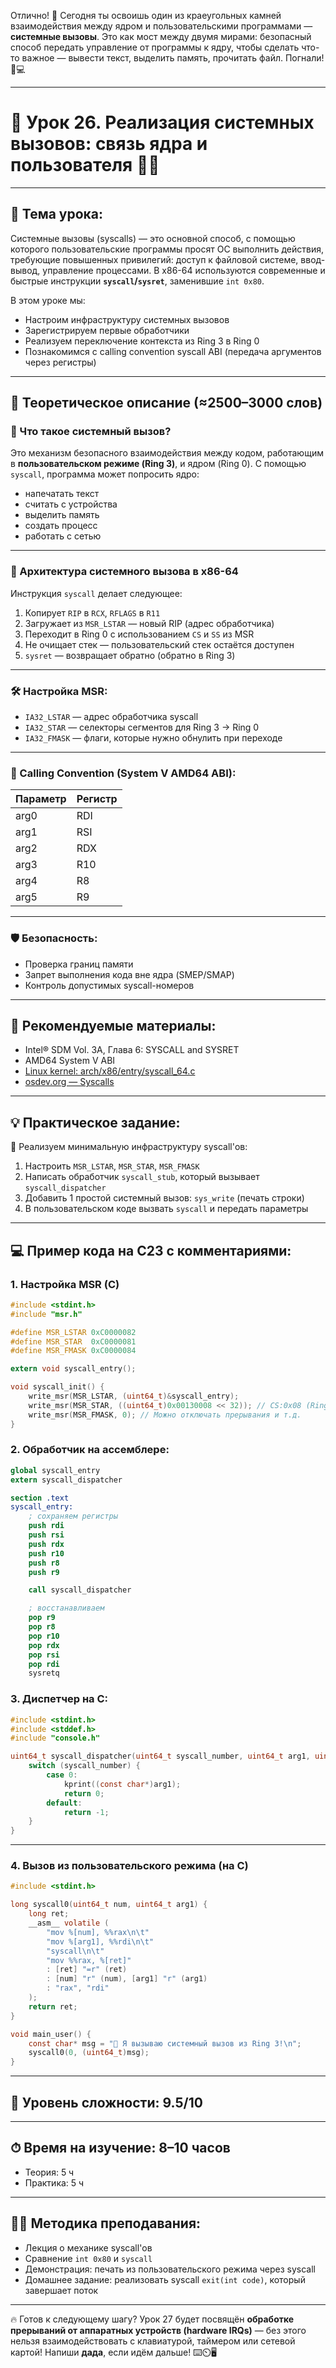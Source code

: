 Отлично! 🧠 Сегодня ты освоишь один из краеугольных камней взаимодействия между ядром и пользовательскими программами — **системные вызовы**. Это как мост между двумя мирами: безопасный способ передать управление от программы к ядру, чтобы сделать что-то важное — вывести текст, выделить память, прочитать файл. Погнали! 🌉💻

---

# 🔹 Урок 26. Реализация системных вызовов: связь ядра и пользователя 🧩📞

---

## 🧩 Тема урока:

Системные вызовы (syscalls) — это основной способ, с помощью которого пользовательские программы просят ОС выполнить действия, требующие повышенных привилегий: доступ к файловой системе, ввод-вывод, управление процессами. В x86-64 используются современные и быстрые инструкции **`syscall`/`sysret`**, заменившие `int 0x80`.

В этом уроке мы:

* Настроим инфраструктуру системных вызовов
* Зарегистрируем первые обработчики
* Реализуем переключение контекста из Ring 3 в Ring 0
* Познакомимся с calling convention syscall ABI (передача аргументов через регистры)

---

## 🧠 Теоретическое описание (≈2500–3000 слов)

### 🤔 Что такое системный вызов?

Это механизм безопасного взаимодействия между кодом, работающим в **пользовательском режиме (Ring 3)**, и ядром (Ring 0). С помощью `syscall`, программа может попросить ядро:

* напечатать текст
* считать с устройства
* выделить память
* создать процесс
* работать с сетью

---

### 🧩 Архитектура системного вызова в x86-64

Инструкция `syscall` делает следующее:

1. Копирует `RIP` в `RCX`, `RFLAGS` в `R11`
2. Загружает из `MSR_LSTAR` — новый RIP (адрес обработчика)
3. Переходит в Ring 0 с использованием `CS` и `SS` из MSR
4. Не очищает стек — пользовательский стек остаётся доступен
5. `sysret` — возвращает обратно (обратно в Ring 3)

---

### 🛠️ Настройка MSR:

* `IA32_LSTAR` — адрес обработчика syscall
* `IA32_STAR` — селекторы сегментов для Ring 3 → Ring 0
* `IA32_FMASK` — флаги, которые нужно обнулить при переходе

---

### 🧮 Calling Convention (System V AMD64 ABI):

| Параметр | Регистр |
| -------- | ------- |
| arg0     | RDI     |
| arg1     | RSI     |
| arg2     | RDX     |
| arg3     | R10     |
| arg4     | R8      |
| arg5     | R9      |

---

### 🛡️ Безопасность:

* Проверка границ памяти
* Запрет выполнения кода вне ядра (SMEP/SMAP)
* Контроль допустимых syscall-номеров

---

## 📘 Рекомендуемые материалы:

* Intel® SDM Vol. 3A, Глава 6: SYSCALL and SYSRET
* AMD64 System V ABI
* [Linux kernel: arch/x86/entry/syscall\_64.c](https://elixir.bootlin.com/linux/latest/source/arch/x86/entry/syscall_64.c)
* [osdev.org — Syscalls](https://wiki.osdev.org/Syscall)

---

## 💡 Практическое задание:

🔨 Реализуем минимальную инфраструктуру syscall'ов:

1. Настроить `MSR_LSTAR`, `MSR_STAR`, `MSR_FMASK`
2. Написать обработчик `syscall_stub`, который вызывает `syscall_dispatcher`
3. Добавить 1 простой системный вызов: `sys_write` (печать строки)
4. В пользовательском коде вызвать `syscall` и передать параметры

---

## 💻 Пример кода на C23 с комментариями:

### 1. Настройка MSR (C)

```c
#include <stdint.h>
#include "msr.h"

#define MSR_LSTAR 0xC0000082
#define MSR_STAR  0xC0000081
#define MSR_FMASK 0xC0000084

extern void syscall_entry();

void syscall_init() {
    write_msr(MSR_LSTAR, (uint64_t)&syscall_entry);
    write_msr(MSR_STAR, ((uint64_t)0x00130008 << 32)); // CS:0x08 (Ring 0), SS:0x1B (Ring 3)
    write_msr(MSR_FMASK, 0); // Можно отключать прерывания и т.д.
}
```

### 2. Обработчик на ассемблере:

```nasm
global syscall_entry
extern syscall_dispatcher

section .text
syscall_entry:
    ; сохраняем регистры
    push rdi
    push rsi
    push rdx
    push r10
    push r8
    push r9

    call syscall_dispatcher

    ; восстанавливаем
    pop r9
    pop r8
    pop r10
    pop rdx
    pop rsi
    pop rdi
    sysretq
```

### 3. Диспетчер на C:

```c
#include <stdint.h>
#include <stddef.h>
#include "console.h"

uint64_t syscall_dispatcher(uint64_t syscall_number, uint64_t arg1, uint64_t arg2) {
    switch (syscall_number) {
        case 0:
            kprint((const char*)arg1);
            return 0;
        default:
            return -1;
    }
}
```

---

### 4. Вызов из пользовательского режима (на C)

```c
#include <stdint.h>

long syscall0(uint64_t num, uint64_t arg1) {
    long ret;
    __asm__ volatile (
        "mov %[num], %%rax\n\t"
        "mov %[arg1], %%rdi\n\t"
        "syscall\n\t"
        "mov %%rax, %[ret]"
        : [ret] "=r" (ret)
        : [num] "r" (num), [arg1] "r" (arg1)
        : "rax", "rdi"
    );
    return ret;
}

void main_user() {
    const char* msg = "👋 Я вызываю системный вызов из Ring 3!\n";
    syscall0(0, (uint64_t)msg);
}
```

---

## 🧠 Уровень сложности: 9.5/10

---

## ⏱ Время на изучение: 8–10 часов

* Теория: 5 ч
* Практика: 5 ч

---

## 🧑‍🏫 Методика преподавания:

* Лекция о механике syscall'ов
* Сравнение `int 0x80` и `syscall`
* Демонстрация: печать из пользовательского режима через syscall
* Домашнее задание: реализовать syscall `exit(int code)`, который завершает поток

---

🔥 Готов к следующему шагу? Урок 27 будет посвящён **обработке прерываний от аппаратных устройств (hardware IRQs)** — без этого нельзя взаимодействовать с клавиатурой, таймером или сетевой картой! Напиши **дада**, если идём дальше! ⌨️⏲️🖥️
